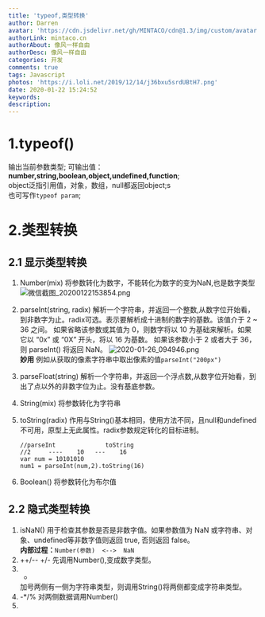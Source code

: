 ```yaml
---
title: 'typeof,类型转换'
author: Darren
avatar: 'https://cdn.jsdelivr.net/gh/MINTACO/cdn@1.3/img/custom/avatar.jpg'
authorLink: mintaco.cn
authorAbout: 像风一样自由
authorDesc: 像风一样自由
categories: 开发
comments: true
tags: Javascript
photos: 'https://i.loli.net/2019/12/14/j36bxu5srdUBtH7.png'
date: 2020-01-22 15:24:52
keywords:
description:
---
```

# 1.typeof()
输出当前参数类型; 
可输出值：**number,string,boolean,object,undefined,function**;   
object泛指引用值，对象，数组，null都返回object;s   
也可写作`typeof param`;

# 2.类型转换
## 2.1 显示类型转换
1. Number(mix)
   将参数转化为数字，不能转化为数字的变为NaN,也是数字类型
   ![微信截图_20200122153854.png](https://i.loli.net/2020/01/26/ByCzAdXE6J5tfnR.png)
2. parseInt(string, radix)
    解析一个字符串，并返回一个整数,从数字位开始看，到非数字为止。radix可选。表示要解析成十进制的数字的基数。该值介于 2 ~ 36 之间。
如果省略该参数或其值为 0，则数字将以 10 为基础来解析。如果它以 “0x” 或 “0X” 开头，将以 16 为基数。
如果该参数小于 2 或者大于 36，则 parseInt() 将返回 NaN。
![2020-01-26_094946.png](https://i.loli.net/2020/01/26/Hr6OqKi9bWUvZQC.png)       
**妙用**
例如从获取的像素字符串中取出像素的值`parseInt("200px")`
3. parseFloat(string)
   解析一个字符串，并返回一个浮点数,从数字位开始看，到出了点以外的非数字位为止。没有基底参数。

4. String(mix)
   将参数转化为字符串
5. toString(radix)
   作用与String()基本相同，使用方法不同，且null和undefined不可用，原型上无此属性。radix参数规定转化的目标进制。
   ```
   //parseInt              toString
   //2     ----    10   ---    16
   var num = 10101010
   num1 = parseInt(num,2).toString(16) 
   ```
6. Boolean()
   将参数转化为布尔值

## 2.2 隐式类型转换
1. isNaN()
   用于检查其参数是否是非数字值。如果参数值为 NaN 或字符串、对象、undefined等非数字值则返回 true, 否则返回 false。   
   **内部过程：**`Number(参数)  <-->  NaN`
2. ++/--    +/-
   先调用Number(),变成数字类型。
3. +
   加号两侧有一侧为字符串类型，则调用String()将两侧都变成字符串类型。
4. -*/%
   对两侧数据调用Number()
5. 
